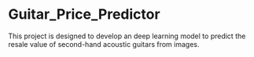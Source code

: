 # Guitar_Price_Predictor
This project is designed to develop an deep learning model to predict the resale value of second-hand acoustic guitars from images.
